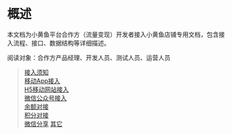 # 概述
本文档为小黄鱼平台合作方（流量变现）开发者接入小黄鱼店铺专用文档，包含接入流程、接口、数据结构等详细描述。

阅读对象：合作方产品经理、开发人员、测试人员、运营人员

> [接入须知](Chapter1/接入须知.md)  
> [移动App接入](Chapter2/App接入.md)  
> [H5移动网站接入](Chapter3/H5接入.md)  
> [微信公众号接入](Chapter4/公众号接入.md)  
> [余额对接](Chapter5/余额.md)  
> [积分对接](Chapter6/积分.md)  
> [微信分享](Chapter7/微信分享.md)
> [其它](Chapter8/其它.md)
